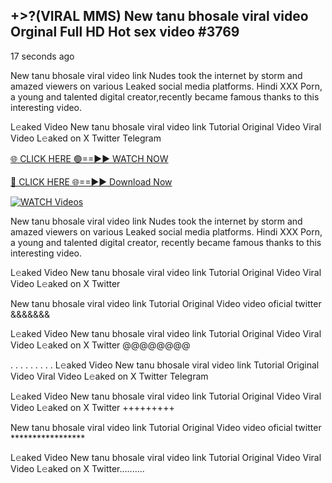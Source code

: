 ## +>?(VIRAL MMS) New tanu bhosale viral video Orginal Full HD Hot sex video #3769

17 seconds ago

New tanu bhosale viral video link Nudes took the internet by storm and amazed viewers on various Leaked social media platforms. Hindi XXX Porn, a young and talented digital creator,recently became famous thanks to this interesting video.

L𝚎aked Video New tanu bhosale viral video link Tutorial Original Video Viral Video L𝚎aked on X Twitter Telegram

[🌐 CLICK HERE 🟢==►► WATCH NOW](https://dekho-ki-hoy-07-2k25.blogspot.com/2025/01/viral-tv.html)

[🔴 CLICK HERE 🌐==►► Download Now](https://dekho-ki-hoy-07-2k25.blogspot.com/2025/01/viral-tv.html)

[![WATCH Videos](https://i.imgur.com/KtWmlQT.gif)](https://dekho-ki-hoy-07-2k25.blogspot.com/2025/01/viral-tv.html)

New tanu bhosale viral video link Nudes took the internet by storm and amazed viewers on various Leaked social media platforms. Hindi XXX Porn, a young and talented digital creator, recently became famous thanks to this interesting video.

L𝚎aked Video New tanu bhosale viral video link Tutorial Original Video Viral Video L𝚎aked on X Twitter

New tanu bhosale viral video link Tutorial Original Video video oficial twitter &&&&&&&

L𝚎aked Video New tanu bhosale viral video link Tutorial Original Video Viral Video L𝚎aked on X Twitter @@@@@@@@

. . . . . . . . . L𝚎aked Video New tanu bhosale viral video link Tutorial Original Video Viral Video L𝚎aked on X Twitter Telegram

L𝚎aked Video New tanu bhosale viral video link Tutorial Original Video Viral Video L𝚎aked on X Twitter +++++++++

New tanu bhosale viral video link Tutorial Original Video video oficial twitter *****************

L𝚎aked Video New tanu bhosale viral video link Tutorial Original Video Viral Video L𝚎aked on X Twitter..........